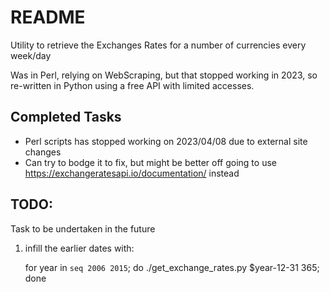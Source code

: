 # README

Utility to retrieve the Exchanges Rates for a number of currencies every week/day

Was in Perl, relying on WebScraping, but that stopped working in 2023, so re-written
in Python using a free API with limited accesses.

## Completed Tasks
 - Perl scripts has stopped working on 2023/04/08 due to external site changes
 - Can try to bodge it to fix, but might be better off going to use https://exchangeratesapi.io/documentation/ instead

## TODO:
Task to be undertaken in the future
1. infill the earlier dates with:

    for year in `seq 2006 2015`; do ./get_exchange_rates.py $year-12-31 365; done
    

